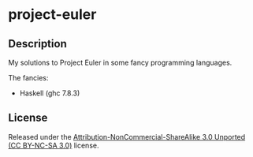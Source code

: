 # project-euler

## Description

My solutions to Project Euler in some fancy programming languages.

The fancies: 

* Haskell (ghc 7.8.3)

## License

Released under the [Attribution-NonCommercial-ShareAlike 3.0
Unported (CC BY-NC-SA 3.0)](http://creativecommons.org/licenses/by-nc-sa/3.0/)
license.